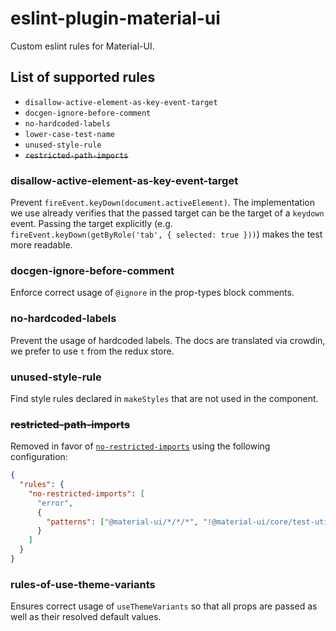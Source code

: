 # eslint-plugin-material-ui

Custom eslint rules for Material-UI.

## List of supported rules

- `disallow-active-element-as-key-event-target`
- `docgen-ignore-before-comment`
- `no-hardcoded-labels`
- `lower-case-test-name`
- `unused-style-rule`
- ~~`restricted-path-imports`~~

### disallow-active-element-as-key-event-target

Prevent `fireEvent.keyDown(document.activeElement)`. The implementation
we use already verifies that the passed target can be the target of a
`keydown` event. Passing the target explicitly (e.g. `fireEvent.keyDown(getByRole('tab', { selected: true }))`) makes the test more readable.

### docgen-ignore-before-comment

Enforce correct usage of `@ignore` in the prop-types block comments.

### no-hardcoded-labels

Prevent the usage of hardcoded labels.
The docs are translated via crowdin, we prefer to use `t` from the redux store.

### unused-style-rule

Find style rules declared in `makeStyles` that are not used in the component.

### ~~restricted-path-imports~~

Removed in favor of [`no-restricted-imports`](https://eslint.org/docs/rules/no-restricted-imports) using the following configuration:

```json
{
  "rules": {
    "no-restricted-imports": [
      "error",
      {
        "patterns": ["@material-ui/*/*/*", "!@material-ui/core/test-utils/*"]
      }
    ]
  }
}
```

### rules-of-use-theme-variants

Ensures correct usage of `useThemeVariants` so that all props are passed as well
as their resolved default values.
